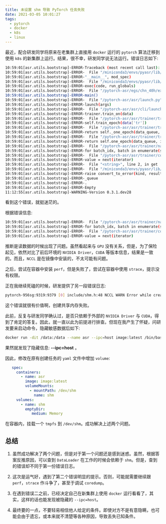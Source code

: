 ```yaml
---
title: 未设置 shm 导致 PyTorch 任务失败
date: 2021-03-05 10:01:27
tags:
  - pytorch
  - docker
  - k8s
  - linux
---
```


最近，配合研发同学将原来在老集群上直接用 `docker` 运行的 `pytorch` 算法迁移到使用 `k8s` 的新集群上运行。结果，很不幸，研发同学说无法运行。错误日志如下:

``` bash
10:59:01[asr.utils.bootstrap]-ERROR-Traceback (most recent call last):
10:59:01[asr.utils.bootstrap]-ERROR-  File "/miniconda3/envs/pyasr/lib/python3.7/runpy.py", line 193, in _run_module_as_main
10:59:01[asr.utils.bootstrap]-ERROR-"__main__", mod_spec)
10:59:01[asr.utils.bootstrap]-ERROR-  File "/miniconda3/envs/pyasr/lib/python3.7/runpy.py", line 85, in _run_code
10:59:01[asr.utils.bootstrap]-ERROR-exec(code, run_globals)
10:59:01[asr.utils.bootstrap]-ERROR-  File "/pytorch-asr/egs/chn_40h/extend_code/launch.py", line 29, in <module>
10:59:01[asr.utils.bootstrap]-ERROR-main()
10:59:01[asr.utils.bootstrap]-ERROR-  File "/pytorch-asr/asr/launch.py", line 10, in main
10:59:01[asr.utils.bootstrap]-ERROR-launch(args)
10:59:01[asr.utils.bootstrap]-ERROR-  File "/pytorch-asr/asr/cli/launch.py", line 148, in launch
10:59:01[asr.utils.bootstrap]-ERROR-trainer.train_on(data)
10:59:01[asr.utils.bootstrap]-ERROR-  File "/pytorch-asr/asr/trainer/trainer.py", line 77, in train_on
10:59:01[asr.utils.bootstrap]-ERROR-self.train_epoch(data['tr'])
10:59:01[asr.utils.bootstrap]-ERROR-  File "/pytorch-asr/asr/trainer/trainer.py", line 41, in train_epoch
10:59:01[asr.utils.bootstrap]-ERROR-return self._one_epoch(data_queue, is_training=True)
10:59:01[asr.utils.bootstrap]-ERROR-  File "/pytorch-asr/asr/trainer/trainer.py", line 63, in _one_epoch
10:59:01[asr.utils.bootstrap]-ERROR-return self.one_epoch(data_queue, is_training)
10:59:01[asr.utils.bootstrap]-ERROR-  File "/pytorch-asr/asr/trainer/naive_trainer.py", line 115, in one_epoch
10:59:01[asr.utils.bootstrap]-ERROR-for batch_idx, batch in enumerate(self.timer['io'].profile(data_queue)):
10:59:01[asr.utils.bootstrap]-ERROR-  File "/pytorch-asr/asr/trainer/common.py", line 102, in profile
10:59:01[asr.utils.bootstrap]-ERROR-value = next(iterator)
10:59:01[asr.utils.bootstrap]-ERROR-  File "<string>", line 2, in get
10:59:01[asr.utils.bootstrap]-ERROR-  File "/miniconda3/envs/pyasr/lib/python3.7/multiprocessing/managers.py", line 834, in _callmethod
10:59:01[asr.utils.bootstrap]-ERROR-raise convert_to_error(kind, result)
10:59:01[asr.utils.bootstrap]-ERROR-_queue
10:59:01[asr.utils.bootstrap]-ERROR-.
10:59:01[asr.utils.bootstrap]-ERROR-Empty
11:12:55[asr.utils.bootstrap]-WARNING-Version 0.3.1.dev28
```

看到这个错误，就挺迷茫的。

根据错误信息:

``` bash
10:59:01[asr.utils.bootstrap]-ERROR-  File "/pytorch-asr/asr/trainer/naive_trainer.py", line 115, in one_epoch
10:59:01[asr.utils.bootstrap]-ERROR-for batch_idx, batch in enumerate(self.timer['io'].profile(data_queue)):
10:59:01[asr.utils.bootstrap]-ERROR-  File "/pytorch-asr/asr/trainer/common.py", line 102, in profile
10:59:01[asr.utils.bootstrap]-ERROR-value = next(iterator)
```

推断是读数据的时候出现了问题。虽然看起来与 `GPU` 没有关系，但是，为了保险起见，依然对比了前后环境的 `NVIDIA Driver`，`CUDA` 等版本信息，结果是一致的。而且，`NCCL` 是在镜像中安装的，不太可能有问题。

之后，尝试在容器中安装 `perf`，但是失败了，尝试在容器中使用 `strace`，提示没有权限。

正在我继续死磕的时候，研发提供了另一段错误日志:

``` bash
pytorch-956sg:9319:9379 [0] include/shm.h:48 NCCL WARN Error while creating shared memory segment nccl-shm-recv-183375136c5888b6-0-2-3 (size 9637888)
```

这个错误就很有价值啊，创建共享内存失败。

此前，反复与研发同学确认过，是否只依赖于外部的 `NVIDIA Driver` 与 `CUDA`，得到了肯定的答复。因此，就一直以此为前提进行排查。但现在我产生了怀疑，问研发要来启动命令，隐藏敏感数据后如下:

``` bash
docker run -dit /data:/data --name asr --ipc=host image:latest /bin/bash
```

果然就发现了隐藏信息: **--ipc=host** 。

因此，修改在原有创建任务的 `yaml` 文件中增加 `volume`:

``` yaml
   spec:
     containers:
       - name: asr
         image: image:latest
         volumeMounts:
           - mountPath: /dev/shm
             name: shm
     volumes:
       - name: shm
         emptyDir:
            medium: Memory
```

在容器内，挂载一个 `tmpfs` 到 `/dev/shm`。成功解决上述两个问题。

## 总结

1. 虽然成功解决了两个问题，但是对于第一个问题还是感到迷惑。虽然，根据答案反推原因，可以查到 `DataLoader` 在工作的时候会依赖于 `shm`。但是，查到的错误却不同于第一份错误日志。

2. 这次是运气好，遇到了第二个错误明显的提示。否则，可能就需要继续跟 `perf`，`strace` 作斗争了，甚至于调试 `coredump`。

3. 在遇到错误二之前，已经决定自己在新集群上使用 `docker` 运行看看了，其实，这样的话也能发现被隐藏的 `--ipc=host`。

4. 最终要的一点，不要轻易相信他人给定的条件。即使对方不是有意隐瞒，也可能会由于遗忘，或本来就不清楚等各种原因，导致丢失已知条件。
